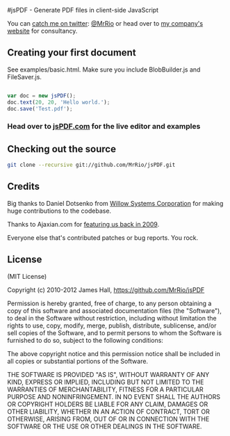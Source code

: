 #jsPDF - Generate PDF files in client-side JavaScript

You can [catch me on twitter](http://twitter.com/MrRio): [@MrRio](http://twitter.com/MrRio) or head over to [my company's website](http://snapshotmedia.co.uk) for consultancy. 

## Creating your first document

See examples/basic.html. Make sure you include BlobBuilder.js and FileSaver.js. 

```javascript

var doc = new jsPDF();
doc.text(20, 20, 'Hello world.');
doc.save('Test.pdf');
```

### Head over to [jsPDF.com](http://jspdf.com) for the live editor and examples

## Checking out the source

```bash
git clone --recursive git://github.com/MrRio/jsPDF.git
```

## Credits

Big thanks to Daniel Dotsenko from [Willow Systems Corporation](http://willow-systems.com) for making huge contributions to the codebase. 

Thanks to Ajaxian.com for [featuring us back in 2009](http://ajaxian.com/archives/dynamically-generic-pdfs-with-javascript).

Everyone else that's contributed patches or bug reports. You rock.

## License

(MIT License)

Copyright (c) 2010-2012 James Hall, https://github.com/MrRio/jsPDF

Permission is hereby granted, free of charge, to any person obtaining
a copy of this software and associated documentation files (the
"Software"), to deal in the Software without restriction, including
without limitation the rights to use, copy, modify, merge, publish,
distribute, sublicense, and/or sell copies of the Software, and to
permit persons to whom the Software is furnished to do so, subject to
the following conditions:

The above copyright notice and this permission notice shall be
included in all copies or substantial portions of the Software.

THE SOFTWARE IS PROVIDED "AS IS", WITHOUT WARRANTY OF ANY KIND,
EXPRESS OR IMPLIED, INCLUDING BUT NOT LIMITED TO THE WARRANTIES OF
MERCHANTABILITY, FITNESS FOR A PARTICULAR PURPOSE AND
NONINFRINGEMENT. IN NO EVENT SHALL THE AUTHORS OR COPYRIGHT HOLDERS BE
LIABLE FOR ANY CLAIM, DAMAGES OR OTHER LIABILITY, WHETHER IN AN ACTION
OF CONTRACT, TORT OR OTHERWISE, ARISING FROM, OUT OF OR IN CONNECTION
WITH THE SOFTWARE OR THE USE OR OTHER DEALINGS IN THE SOFTWARE.
